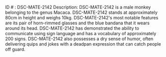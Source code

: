 ID # : DSC-MATE-2142
Description: DSC-MATE-2142 is a male monkey belonging to the genus Macaca. DSC-MATE-2142 stands at approximately 80cm in height and weighs 10kg. DSC-MATE-2142's most notable features are its pair of horn-rimmed glasses and the blue bandana that it wears around its head. DSC-MATE-2142 has demonstrated the ability to communicate using sign language and has a vocabulary of approximately 200 signs. DSC-MATE-2142 also possesses a dry sense of humor, often delivering quips and jokes with a deadpan expression that can catch people off guard.